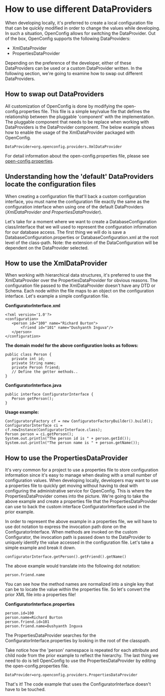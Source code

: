 # How to use different DataProviders #

When developing locally, it's preferred to create a local configuration file that can be quickly modified in order to change the values while developing. In such a situation, OpenConfig allows for switching the DataProvider. Out of the box, OpenConfig supports the following DataProviders:

  * XmlDataProvider
  * PropertiesDataProvider

Depending on the preference of the developer, either of these DataProviders can be used or a custom DataProvider written. In the following section, we're going to examine how to swap out different DataProviders.

## How to swap out DataProviders ##

All customization of OpenConfig is done by modifying the open-config.properties file. This file is a simple key/value file that defines the relationship between the pluggable 'component' with the implementation. The pluggable component that needs to be replace when working with DataProviders is the DataProvider component. The below example shows how to enable the usage of the XmlDataProvider packaged with OpenConfig.

```
DataProvider=org.openconfig.providers.XmlDataProvider
```

For detail information about the open-config.properties file, please see [open-config.properties](http://code.google.com/p/open-config).

## Understanding how the 'default' DataProviders locate the configuration files ##

When creating a configuration file that'll back a custom configuration interface, you must name the configuration file exactly the same as the configuration interface when using one of the default DataProviders (_XmlDataProvider and PropertiesDataProvider_).

Let's take for a moment where we want to create a DatabaseConfiguration class/interface that we will used to represent the configuration information for our database access. The first thing we will do is save a DatabaseConfiguration.properties or DatabaseConfiguration.xml at the root level of the class-path. Note: the extension of the DataConfiguration will be dependent on the DataProvider selected.

## How to use the XmlDataProvider ##

When working with hierarchical data structures, it's preferred to use the XmlDataProvider over the PropertiesDataProvider for obvious reasons. The configuration file passed to the XmlDataProvider doesn't have any DTD or Schema. Each node within the file maps to an object on the configuration interface. Let's example a simple configuration file.

**ConfiguratorInterface.xml**

```
<?xml version='1.0'?>
<configuration>
   <person id="100" name="Richard Burton">
       <friend id="101" name="Dushyanth Inguva"/>
   </person>
</configuration>
```

**The domain model for the above configuration looks as follows:**

```
public class Person {
   private int id;
   private String name;
   private Person friend;
   // Define the getter methods..
}
```

**ConfiguratorInterface.java**

```
public interface ConfiguratorInterface {
   Person getPerson();
}
```

**Usage example:**

```
ConfiguratoryFactory cf = new ConfiguratorFactoryBuilder().build();
ConfiguratorInterface ci = cf.newInstance(ConfiguratorInterface.class);
Person person = ci.getPerson();
System.out.println("The person id is " + person.getId());
System.out.println("The person name is " + person.getName());
```

## How to use the PropertiesDataProvider ##

It's very common for a project to use a properties file to store configuration information since it's easy to manage when dealing with a small number of configuration values. When developing locally, developers may want to use a properties file to quickly get moving without having to deal with configuring the administrative service for OpenConfig. This is where the PropertiesDataProvider comes into the picture. We're going to take the above example and create a properties file that the PropertiesDataProvider can use to back the custom interface ConfiguratorInterface used in the prior example.

In order to represent the above example in a properties file, we will have to use dot notation to express the invocation path done on the ConfiguratorInterface. When methods are invoked on the custom Configurator, the invocation path is passed down to the DataProvider to uniquely identify the value accessed in the configuration file. Let's take a simple example and break it down.

```
configuratorInterface.getPerson().getFriend().getName()
```

The above example would translate into the following dot notation:

```
person.friend.name
```

You can see how the method names are normalized into a single key that can be to locate the value within the properties file. So let's convert the prior XML file into a properties file!

**ConfiguratorInterface.properties**

```
person.id=100
person.name=Richard Burton
person.friend.id=101
person.friend.name=Dushyanth Inguva
```

The PropertiesDataProvider searches for the ConfiguratorInterface.properties by looking in the root of the classpath.

Take notice how the 'person' namespace is repeated for each attribute and child node from the prior example to reflect the hierarchy. The last thing we need to do is tell OpenConfig to use the PropertiesDataProvider by editing the open-config.properties file.

```
DataProvider=org.openconfig.providers.PropertiesDataProvider
```

That's it! The code example that uses the ConfiguratorInterface doesn't have to be touched.